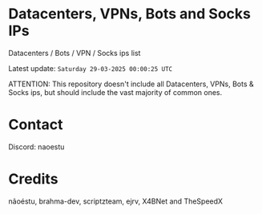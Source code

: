 # Datacenters, VPNs, Bots and Socks IPs
 
Datacenters / Bots / VPN / Socks ips list

Latest update: `Saturday 29-03-2025 00:00:25 UTC` 

ATTENTION: This repository doesn't include all Datacenters, VPNs, Bots & Socks ips, 
but should include the vast majority of common ones.

# Contact
Discord: naoestu

# Credits
nãoéstu, brahma-dev, scriptzteam, ejrv, X4BNet and TheSpeedX
